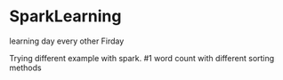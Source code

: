 # SparkLearning
learning day every other Firday

Trying different example with spark.
#1 word count with different sorting methods
